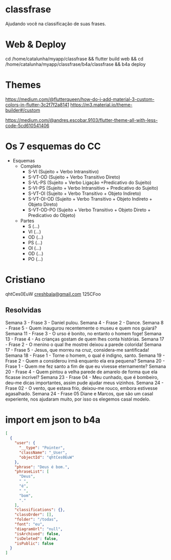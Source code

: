 # classfrase

Ajudando você na classificação de suas frases.

# Web & Deploy

cd /home/catalunha/myapp/classfrase && flutter build web && cd /home/catalunha/myapp/classfrase/b4a/classfrase && b4a deploy

# Themes
https://medium.com/@flutterqueen/how-do-i-add-material-3-custom-colors-in-flutter-3c2f7f2a8141
https://m3.material.io/theme-builder#/custom

https://medium.com/@andres.escobar.9103/flutter-theme-all-with-less-code-5cd610541406


# Os 7 esquemas do CC
* Esquemas
  * Completo
    * S-VI (Sujeito + Verbo Intransitivo) 
    * S-VT-OD (Sujeito + Verbo Transitivo Direto) 
    * S-VL-PS (Sujeito + Verbo Ligação +Predicativo do Sujeito) 
    * S-VI-PS (Sujeito + Verbo Intransitivo + Predicativo do Sujeito)
    * S-VT-OI (Sujeito + Verbo Transitivo + Objeto Indireto) 
    * S-VT-OI-OD (Sujeito + Verbo Transitivo + Objeto Indireto + Objeto Direto)
    * S-VT-OD-PO (Sujeito + Verbo Transitivo + Objeto Direto + Predicativo do Objeto)
  * Partes
    * S (...)
    * VI (...)
    * OD (...)
    * PS (...)
    * OI (...)
    * OD (...)
    * PO (...)


# Cristiano
qhtCes0EuW
creshbala@gmail.com
125CFoo

## Resolvidas
Semana 3 - Frase 3 - Daniel pulou.
Semana 4 - Frase 2 - Dance.
Semana 8 - Frase 5 - Quem inaugurou recentemente o museu e quem nos guiará?
Semana 11 - Frase 3 - O urso é bonito, no entanto o homem foge!
Semana 13 - Frase 4 - As crianças gostam de quem lhes conta histórias.
Semana 17 - Frase 2 - O menino o qual lhe mostrei deixou a parede colorida!
Semana 17 - Frase 5 - Jesus, que morreu na cruz, considera-me santificada!
Semana 18 - Frase 1 - Torne o homem, o qual é indigno, santo.
Semana 19 - Frase 2 - Quem a considerou irmã enquanto ela era pequena?
Semana 20 - Frase 1 - Quem me fez santo a fim de que eu vivesse eternamente?
Semana 20 - Frase 4 - Quem pintou a velha parede de amarelo de forma que ela ficasse incrível?
Semana 23 - Frase 04 - Meu cunhado, que é bombeiro, deu-me dicas importantes, assim pude ajudar meus vizinhos.
Semana 24 - Frase 02 - O vento, que estava frio, deixou-me rouco, embora estivesse agasalhado.
Semana 24 - Frase 05 
Diane e Marcos, que são um casal experiente, nos ajudaram muito, por isso os elegemos casal modelo.


# import em json to b4a
```json
[
  {
    "user": {
      "__type": "Pointer",
      "className": "_User",
      "objectId": "qhtCes0EuW"
    },
    "phrase": "Deus é bom.",
    "phraseList": [
      "Deus",
      " ",
      "é",
      " ",
      "bom",
      "."
    ],
    "classifications": {},
    "classOrder": [],
    "folder": "/todas",
    "font": "eu",
    "diagramUrl": "null",
    "isArchived": false,
    "isDeleted": false,
    "isPublic": false
  }
]
```